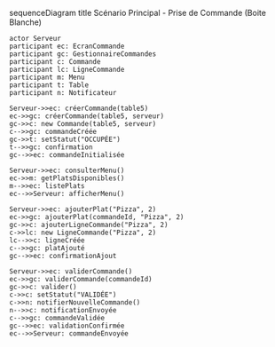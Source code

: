 sequenceDiagram
    title Scénario Principal - Prise de Commande (Boite Blanche)

    actor Serveur
    participant ec: EcranCommande
    participant gc: GestionnaireCommandes
    participant c: Commande
    participant lc: LigneCommande
    participant m: Menu
    participant t: Table
    participant n: Notificateur

    Serveur->>ec: créerCommande(table5)
    ec->>gc: créerCommande(table5, serveur)
    gc->>c: new Commande(table5, serveur)
    c-->>gc: commandeCréée
    gc->>t: setStatut("OCCUPÉE")
    t-->>gc: confirmation
    gc-->>ec: commandeInitialisée
    
    Serveur->>ec: consulterMenu()
    ec->>m: getPlatsDisponibles()
    m-->>ec: listePlats
    ec-->>Serveur: afficherMenu()

    Serveur->>ec: ajouterPlat("Pizza", 2)
    ec->>gc: ajouterPlat(commandeId, "Pizza", 2)
    gc->>c: ajouterLigneCommande("Pizza", 2)
    c->>lc: new LigneCommande("Pizza", 2)
    lc-->>c: ligneCréée
    c-->>gc: platAjouté
    gc-->>ec: confirmationAjout

    Serveur->>ec: validerCommande()
    ec->>gc: validerCommande(commandeId)
    gc->>c: valider()
    c->>c: setStatut("VALIDÉE")
    c->>n: notifierNouvelleCommande()
    n-->>c: notificationEnvoyée
    c-->>gc: commandeValidée
    gc-->>ec: validationConfirmée
    ec-->>Serveur: commandeEnvoyée
